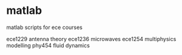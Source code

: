 matlab
======

matlab scripts for ece courses

ece1229     antenna theory
ece1236     microwaves
ece1254     multiphysics modelling
phy454      fluid dynamics
